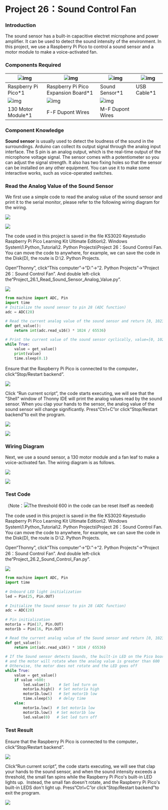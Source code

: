 # Project 26：Sound Control Fan

### **Introduction**

The sound sensor has a built-in capacitive electret microphone and power amplifier. It can be used to detect the sound intensity of the environment. In this project, we use a Raspberry Pi Pico to control a sound sensor and a motor module to make a voice-activated fan.

### **Components Required**

| ![img](media/wps270.png) | ![img](media/wps271.jpg)            | ![img](media/wps272.jpg) | ![img](media/wps273.jpg) |
| ------------------------ | ----------------------------------- | ------------------------ | ------------------------ |
| Raspberry Pi Pico*1      | Raspberry Pi Pico Expansion Board*1 | Sound Sensor*1           | USB Cable*1              |
| ![img](media/wps274.jpg) | ![img](media/wps275.jpg)            | ![img](media/wps276.jpg) |                          |
| 130 Motor Module*1       | F-F Dupont Wires                    | M-F Dupont Wires         |                          |

### **Component Knowledge**

**Sound sensor** is usually used to detect the loudness of the sound in the surroundings. Arduino can collect its output signal through the analog input interface. The S pin is an analog output, which is the real-time output of the microphone voltage signal. The sensor comes with a potentiometer so you can adjust the signal strength. It also has two fixing holes so that the sensor can be installed on any other equipment. You can use it to make some interactive works, such as voice-operated switches.

### **Read the Analog Value of the Sound Sensor**

We first use a simple code to read the analog value of the sound sensor and print it to the serial monitor, please refer to the following wiring diagram for the wiring.

![](/media/7bcfe48423953695c677c0c504d8f745.png)

![](/media/547329f9d46a7267798728d385b60912.png)

The code used in this project is saved in the file KS3020 Keyestudio Raspberry Pi Pico Learning Kit Ultimate Edition\\2. Windows System\\1.Python\_Tutorial\\2. Python Projects\\Project 26：Sound Control Fan. You can move the code to anywhere, for example, we can save the code in the Disk(D), the route is D:\\2. Python Projects.

Open“Thonny”, click“This computer”→“D:”→“2. Python Projects”→“Project 26：Sound Control Fan”. And double left-click
the“Project\_26.1\_Read\_Sound\_Sensor\_Analog\_Value.py”.

![](/media/dcb5c22ff7ba7c8f1ca0621b6d2edd8b.png)

```python
from machine import ADC, Pin
import time
# Initialize the sound sensor to pin 28 (ADC function)
adc = ADC(28)

# Read the current analog value of the sound sensor and return [0, 1023]
def get_value():
    return int(adc.read_u16() * 1024 / 65536)
 
# Print the current value of the sound sensor cyclically, value=[0, 1023]
while True:
    value = get_value()
    print(value)
    time.sleep(0.1)
```


Ensure that the Raspberry Pi Pico is connected to the computer，click“Stop/Restart backend”.

![](/media/cbb7fb1e59c8224034609e4672482714.png)

Click “Run current script”, the code starts executing, we will see that the "Shell" window of Thonny IDE will print the analog values read by the sound sensor. When you clap your hands to the sensor, the analog value of the sound sensor will change significantly. Press“Ctrl+C”or click“Stop/Restart backend”to exit the program.

![](/media/033a647d45e8b533d703af6c57bd503a.png)

![](/media/ebe92f3cc97f7d21b92d498c9f04f625.png)

### **Wiring Diagram**

Next, we use a sound sensor, a 130 motor module and a fan leaf to make a voice-activated fan. The wiring diagram is as follows.

![](/media/631b461716fe53a2c1138f561acae5f7.png)

![](/media/340c224f0f71765f71d17afc623d595d.png)

### **Test Code**

（Note：![](/media/c20911df19d11290cf099072fe250029.png)The threshold 600 in the code can be reset itself as needed)

The code used in this project is saved in the file KS3020 Keyestudio Raspberry Pi Pico Learning Kit Ultimate Edition\\2. Windows System\\1.Python\_Tutorial\\2. Python Projects\\Project 26：Sound Control Fan. You can move the code to anywhere, for example, we can save the code in the Disk(D), the route is D:\\2. Python Projects.

Open“Thonny”, click“This computer”→“D:”→“2. Python Projects”→“Project 26：Sound Control Fan”. And double left-click
the“Project\_26.2\_Sound\_Control\_Fan.py”.

![](/media/2fd3e5837ddbbe6883f558f9f3922a49.png)

```python
from machine import ADC, Pin
import time
 
# Onboard LED light initialization
led = Pin(25, Pin.OUT)
 
# Initialize the Sound sensor to pin 28 (ADC function)
adc = ADC(28)
 
# Pin initialization
motor1a = Pin(17, Pin.OUT) 
motor1b = Pin(16, Pin.OUT) 

# Read the current analog value of the Sound sensor and return [0, 1023]
def get_value():
    return int(adc.read_u16() * 1024 / 65536)
 
# If the Sound sensor detects Sounds, the built-in LED on the Pico board will blink
# and the motor will rotate when the analog value is greater than 600
# Otherwise, the motor does not rotate and the LED goes off    
while True:
    value = get_value()
    if value >600:
        led.value(1)    # Set led turn on 
        motor1a.high()  # Set motor1a high
        motor1b.low()   # Set motor1b low
        time.sleep(5)   # delay time 
    else:
        motor1a.low()  # Set motor1a low
        motor1b.low()  # Set motor1b low 
        led.value(0)   # Set led turn off
```

### **Test Result**

Ensure that the Raspberry Pi Pico is connected to the computer，click“Stop/Restart backend”.

![](/media/4ef29066484fdc0818796ad3cffcfc61.png)

Click“Run current script”, the code starts executing, we will see that clap your hands to the sound sensor, and when the sound intensity exceeds a threshold, the small fan spins while the Raspberry Pi Pico's built-in LED lights up.  Instead, the small fan doesn't rotate, and the Raspberry Pi Pico's built-in LEDS don't light up. Press“Ctrl+C”or click“Stop/Restart backend”to exit the program.

![](/media/ab4cfcab677950942adac1410e7e7e6e.png)
